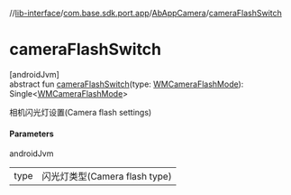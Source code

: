 //[lib-interface](../../../index.md)/[com.base.sdk.port.app](../index.md)/[AbAppCamera](index.md)/[cameraFlashSwitch](camera-flash-switch.md)

# cameraFlashSwitch

[androidJvm]\
abstract fun [cameraFlashSwitch](camera-flash-switch.md)(type: [WMCameraFlashMode](../-w-m-camera-flash-mode/index.md)): Single&lt;[WMCameraFlashMode](../-w-m-camera-flash-mode/index.md)&gt;

相机闪光灯设置(Camera flash settings)

#### Parameters

androidJvm

| | |
|---|---|
| type | 闪光灯类型(Camera flash type) |
